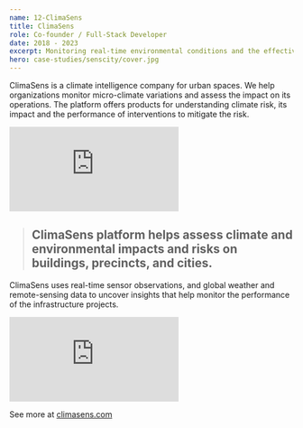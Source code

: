 ```yaml
---
name: 12-ClimaSens
title: ClimaSens
role: Co-founder / Full-Stack Developer
date: 2018 - 2023
excerpt: Monitoring real-time environmental conditions and the effectiveness of climate adaptation efforts for policy, future developments, and planning assessments.
hero: case-studies/senscity/cover.jpg
---
```


ClimaSens is a climate intelligence company for urban spaces. We help organizations monitor micro-climate variations and assess the impact on its operations. The platform offers products for understanding climate risk, its impact and the performance of interventions to mitigate the risk.

<div class='embed-container'><iframe src='https://player.vimeo.com/video/781898140' frameborder='0' webkitAllowFullScreen mozallowfullscreen allowFullScreen></iframe></div>

> ## ClimaSens platform helps assess climate and environmental impacts and risks on buildings, precincts, and cities.

ClimaSens uses real-time sensor observations, and global weather and remote-sensing data to uncover insights that help monitor the performance of the infrastructure projects.

<div class='embed-container'><iframe src='https://player.vimeo.com/video/640894972' frameborder='0' webkitAllowFullScreen mozallowfullscreen allowFullScreen></iframe></div>

See more at [climasens.com](https://climasens.com)